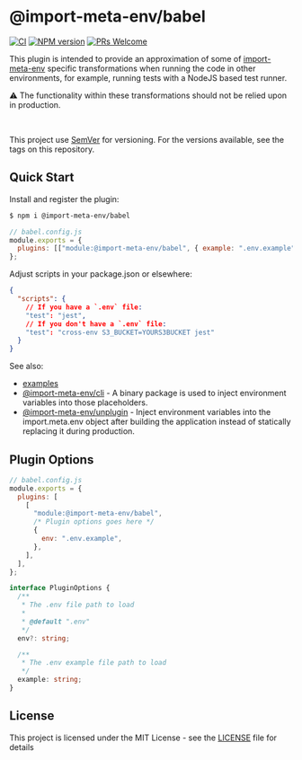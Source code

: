 # @import-meta-env/babel

[![CI](https://github.com/iendeavor/import-meta-env/actions/workflows/ci.yml/badge.svg?branch=main)](https://github.com/iendeavor/import-meta-env/actions/workflows/ci.yml)
[![NPM version](https://img.shields.io/npm/v/@import-meta-env/babel.svg)](https://www.npmjs.com/package/@import-meta-env/babel)
[![PRs Welcome](https://img.shields.io/badge/PRs-Welcome-brightgreen.svg?style=flat-square)](http://makeapullrequest.com)

This plugin is intended to provide an approximation of some of [import-meta-env](https://github.com/iendeavor/import-meta-env) specific transformations when running the code in other environments, for example, running tests with a NodeJS based test runner.

⚠ The functionality within these transformations should not be relied upon in production.

<br>

This project use [SemVer](https://semver.org/) for versioning. For the versions available, see the tags on this repository.

## Quick Start

Install and register the plugin:

```sh
$ npm i @import-meta-env/babel
```

```js
// babel.config.js
module.exports = {
  plugins: [["module:@import-meta-env/babel", { example: ".env.example" }]],
};
```

Adjust scripts in your package.json or elsewhere:

```json
{
  "scripts": {
    // If you have a `.env` file:
    "test": "jest",
    // If you don't have a `.env` file:
    "test": "cross-env S3_BUCKET=YOURS3BUCKET jest"
  }
}
```

See also:

- [examples](https://github.com/iendeavor/import-meta-env/tree/main/packages/examples)
- [@import-meta-env/cli](https://github.com/iendeavor/import-meta-env/tree/main/packages/cli) - A binary package is used to inject environment variables into those placeholders.
- [@import-meta-env/unplugin](https://github.com/iendeavor/import-meta-env/tree/main/packages/unplugin) - Inject environment variables into the import.meta.env object after building the application instead of statically replacing it during production.

## Plugin Options

```js
// babel.config.js
module.exports = {
  plugins: [
    [
      "module:@import-meta-env/babel",
      /* Plugin options goes here */
      {
        env: ".env.example",
      },
    ],
  ],
};
```

```ts
interface PluginOptions {
  /**
   * The .env file path to load
   *
   * @default ".env"
   */
  env?: string;

  /**
   * The .env example file path to load
   */
  example: string;
}
```

## License

This project is licensed under the MIT License - see the [LICENSE](./LICENSE) file for details
